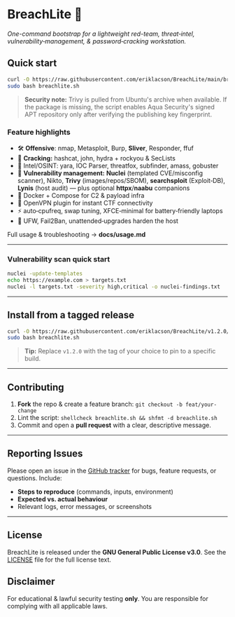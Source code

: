 # BreachLite 🚀

*One-command bootstrap for a lightweight red-team, threat‑intel, vulnerability‑management, & password‑cracking workstation.*

## Quick start

```bash
curl -O https://raw.githubusercontent.com/eriklacson/BreachLite/main/breachlite.sh
sudo bash breachlite.sh
```

> **Security note:** Trivy is pulled from Ubuntu's archive when available. If the package is missing, the script enables Aqua Security's signed APT repository only after verifying the publishing key fingerprint.


### Feature highlights

- 🛠  **Offensive**: nmap, Metasploit, Burp, **Sliver**, Responder, ffuf
- 🔑  **Cracking:** hashcat, john, hydra + rockyou & SecLists
- 🔎  Intel/OSINT: yara, IOC Parser, threatfox, subfinder, amass, gobuster
- 🧪  **Vulnerability management:** **Nuclei** (templated CVE/misconfig scanner), Nikto, **Trivy** (images/repos/SBOM), **searchsploit** (Exploit‑DB), **Lynis** (host audit) — plus optional **httpx**/**naabu** companions
- 🐳  Docker + Compose for C2 & payload infra
- 🔌  OpenVPN plugin for instant CTF connectivity
- ⚡  auto‑cpufreq, swap tuning, XFCE‑minimal for battery‑friendly laptops
- 🔐  UFW, Fail2Ban, unattended‑upgrades harden the host

Full usage & troubleshooting → **docs/usage.md**

---

### Vulnerability scan quick start

```bash
nuclei -update-templates
echo https://example.com > targets.txt
nuclei -l targets.txt -severity high,critical -o nuclei-findings.txt
```

---

## Install from a tagged release

```bash
curl -O https://raw.githubusercontent.com/eriklacson/BreachLite/v1.2.0/breachlite.sh
sudo bash breachlite.sh
```

> **Tip:** Replace `v1.2.0` with the tag of your choice to pin to a specific build.

---

## Contributing

1. **Fork** the repo & create a feature branch: `git checkout -b feat/your-change`
2. Lint the script: `shellcheck breachlite.sh && shfmt -d breachlite.sh`
3. Commit and open a **pull request** with a clear, descriptive message.

---

## Reporting Issues

Please open an issue in the [GitHub tracker](https://github.com/eriklacson/BreachLite/issues) for bugs, feature requests, or questions. Include:

- **Steps to reproduce** (commands, inputs, environment)
- **Expected vs. actual behaviour**
- Relevant logs, error messages, or screenshots

---

## License

BreachLite is released under the **GNU General Public License v3.0**. See the [LICENSE](LICENSE) file for the full license text.

## Disclaimer

For educational & lawful security testing **only**.  You are responsible for complying with all applicable laws.

